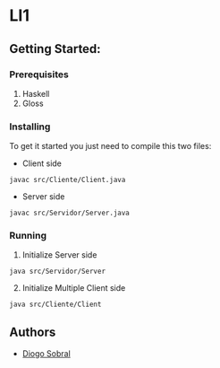 # LI1
## Getting Started:

### Prerequisites

1. Haskell
2. Gloss

### Installing

To get it started you just need to compile this two files:
- Client side
```
javac src/Cliente/Client.java
```
- Server side
```
javac src/Servidor/Server.java
```

### Running

1. Initialize Server side 
```
java src/Servidor/Server
```
2. Initialize Multiple Client side
```
java src/Cliente/Client
```


## Authors
- [Diogo Sobral](https://github.com/Dakrs)
